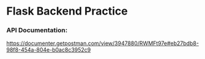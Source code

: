 # Flask Backend Practice

### API Documentation:

https://documenter.getpostman.com/view/3947880/RWMFt97e#eb27bdb8-98f8-454a-804e-b0ac8c3952c9
